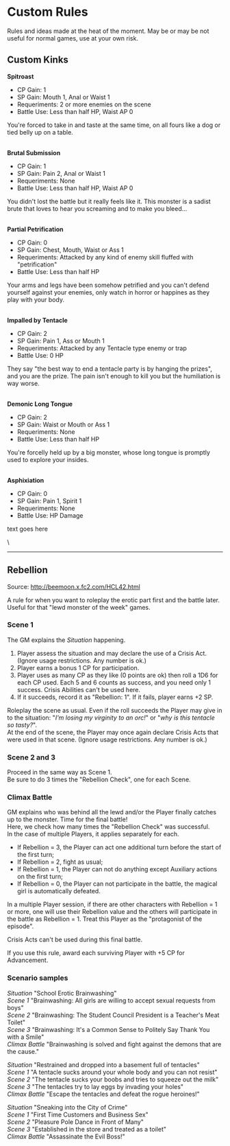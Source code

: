 # Custom Rules

Rules and ideas made at the heat of the moment. May be or may be not useful for normal games, use at your own risk.

## Custom Kinks

**Spitroast**
* CP Gain: 1
* SP Gain: Mouth 1, Anal or Waist 1
* Requeriments: 2 or more enemies on the scene
* Battle Use: Less than half HP, Waist AP 0

You're forced to take in and taste at the same time, on all fours like a dog or tied belly up on a table. 

\
**Brutal Submission**
* CP Gain: 1
* SP Gain: Pain 2, Anal or Waist 1
* Requeriments: None
* Battle Use: Less than half HP, Waist AP 0

You didn't lost the battle but it really feels like it. This monster is a sadist brute that loves to hear you screaming and to make you bleed...

\
**Partial Petrification**
* CP Gain: 0
* SP Gain: Chest, Mouth, Waist or Ass 1
* Requeriments: Attacked by any kind of enemy skill fluffed with "petrification"
* Battle Use: Less than half HP

Your arms and legs have been somehow petrified and you can't defend yourself against your enemies, only watch in horror or happines as they play with your body.

\
**Impalled by Tentacle**
* CP Gain: 2
* SP Gain: Pain 1, Ass or Mouth 1
* Requeriments: Attacked by any Tentacle type enemy or trap
* Battle Use: 0 HP

They say "the best way to end a tentacle party is by hanging the prizes", and you are the prize. The pain isn't enough to kill you but the humiliation is way worse.

\
**Demonic Long Tongue**
* CP Gain: 2
* SP Gain: Waist or Mouth or Ass 1
* Requeriments: None
* Battle Use: Less than half HP

You're forcelly held up by a big monster, whose long tongue is promptly used to explore your insides. 

\
**Asphixiation**
* CP Gain: 0
* SP Gain: Pain 1, Spirit 1
* Requeriments: None
* Battle Use: HP Damage

text goes here

\

<hr>

## Rebellion

Source: http://beemoon.x.fc2.com/HCL42.html

A rule for when you want to roleplay the erotic part first and the battle later. Useful for that "lewd monster of the week" games.

### Scene 1

The GM explains the *Situation* happening.

1. Player assess the situation and may declare the use of a Crisis Act. (Ignore usage restrictions. Any number is ok.) 
2. Player earns a bonus 1 CP for participation.
3. Player uses as many CP as they like (0 points are ok) then roll a 1D6 for each CP used. Each 5 and 6 counts as success, and you need only 1 success. Crisis Abilities can't be used here.
4. If it succeeds, record it as "Rebellion: 1". If it fails, player earns +2 SP.

Roleplay the scene as usual. Even if the roll succeeds the Player may give in to the situation: "*I'm losing my virginity to an orc!*" or "*why is this tentacle so tasty?*".
\
At the end of the scene, the Player may once again declare Crisis Acts that were used in that scene. (Ignore usage restrictions. Any number is ok.) 

### Scene 2 and 3

Proceed in the same way as Scene 1. 
\
Be sure to do 3 times the "Rebellion Check", one for each Scene.

### Climax Battle

GM explains who was behind all the lewd and/or the Player finally catches up to the monster. Time for the final battle!
\
Here, we check how many times the "Rebellion Check" was successful.
\
In the case of multiple Players, it applies separately for each.

- If Rebellion = 3, the Player can act one additional turn before the start of the first turn;
- If Rebellion = 2, fight as usual;
- If Rebellion = 1, the Player can not do anything except Auxiliary actions on the first turn;
- If Rebellion = 0, the Player can not participate in the battle, the magical girl is automatically defeated. 

In a multiple Player session, if there are other characters with Rebellion = 1 or more, one will use their Rebellion value and the others will participate in the battle as Rebellion = 1. Treat this Player as the "protagonist of the episode".

Crisis Acts can't be used during this final battle. 

If you use this rule, award each surviving Player with +5 CP for Advancement.

### Scenario samples

*Situation* "School Erotic Brainwashing" 
\
*Scene 1* "Brainwashing: All girls are willing to accept sexual requests from boys" 
\
*Scene 2* "Brainwashing: The Student Council President is a Teacher's Meat Toilet" 
\
*Scene 3* "Brainwashing: It's a Common Sense to Politely Say Thank You with a Smile" 
\
*Climax Battle* "Brainwashing is solved and fight against the demons that are the cause." 

*Situation* "Restrained and dropped into a basement full of tentacles" 
\
*Scene 1* "A tentacle sucks around your whole body and you can not resist" 
\
*Scene 2* "The tentacle sucks your boobs and tries to squeeze out the milk" 
\
*Scene 3* "The tentacles try to lay eggs by invading your holes" 
\
*Climax Battle* "Escape the tentacles and defeat the rogue heroines!"

*Situation* "Sneaking into the City of Crime" 
\
*Scene 1* "First Time Customers and Business Sex" 
\
*Scene 2* "Pleasure Pole Dance in Front of Many" 
\
*Scene 3* "Established in the store and treated as a toilet"
\
*Climax Battle* "Assassinate the Evil Boss!" 
